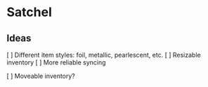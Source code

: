 # Satchel

## Ideas
[ ] Different item styles: foil, metallic, pearlescent, etc.
[ ] Resizable inventory
[ ] More reliable syncing

[ ] Moveable inventory?
